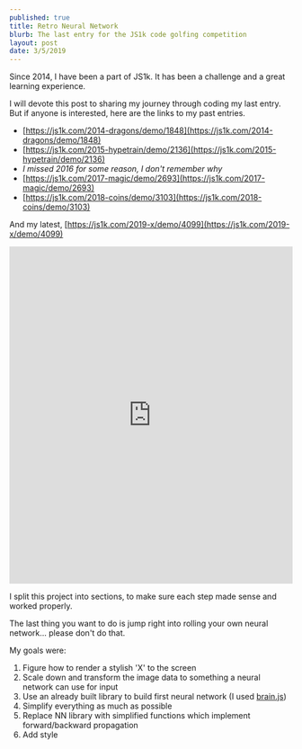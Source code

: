 ```yaml
---
published: true
title: Retro Neural Network
blurb: The last entry for the JS1k code golfing competition
layout: post
date: 3/5/2019
---
```


Since 2014, I have been a part of JS1k. It has been a challenge and a great learning experience.

I will devote this post to sharing my journey through coding my last entry. But if anyone is interested, here are the links to my past entries.

- [https://js1k.com/2014-dragons/demo/1848](https://js1k.com/2014-dragons/demo/1848)
- [https://js1k.com/2015-hypetrain/demo/2136](https://js1k.com/2015-hypetrain/demo/2136)
- *I missed 2016 for some reason, I don't remember why*
- [https://js1k.com/2017-magic/demo/2693](https://js1k.com/2017-magic/demo/2693)
- [https://js1k.com/2018-coins/demo/3103](https://js1k.com/2018-coins/demo/3103)

And my latest, [https://js1k.com/2019-x/demo/4099](https://js1k.com/2019-x/demo/4099)

<iframe width="100%" height="600" src="https://jsfiddle.net/dijs/4a3z9pvu/5/embedded/result" allowfullscreen="allowfullscreen" frameborder="0"></iframe>


I split this project into sections, to make sure each step made sense and worked properly.

The last thing you want to do is jump right into rolling your own neural network... please don't do that.

My goals were:

1. Figure how to render a stylish 'X' to the screen
2. Scale down and transform the image data to something a neural network can use for input
3. Use an already built library to build first neural network (I used [brain.js](https://github.com/BrainJS/brain.js))
4. Simplify everything as much as possible
5. Replace NN library with simplified functions which implement forward/backward propagation
6. Add style

